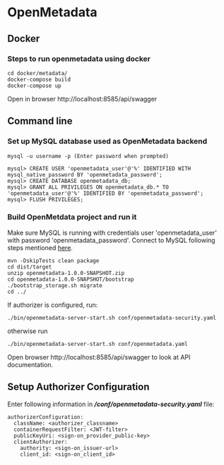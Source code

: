 # OpenMetadata

## Docker
### Steps to run openmetadata using docker
```shell
cd docker/metadata/
docker-compose build
docker-compose up
```
Open in browser http://localhost:8585/api/swagger

## Command line
### Set up MySQL database used as OpenMetadata backend
```shell
mysql -u username -p (Enter password when prompted)

mysql> CREATE USER 'openmetadata_user'@'%' IDENTIFIED WITH mysql_native_password BY 'openmetadata_password';
mysql> CREATE DATABASE openmetadata_db;
mysql> GRANT ALL PRIVILEGES ON openmetadata_db.* TO 'openmetadata_user'@'%' IDENTIFIED BY 'openmetadata_password';
mysql> FLUSH PRIVILEGES;
```

### Build OpenMetdata project and run it
Make sure MySQL is running with credentials user 'openmetadata_user' with password 'openmetadata_password'.
Connect to MySQL following steps mentioned [here](#steps-to-connect-mysql).


```shells
mvn -DskipTests clean package
cd dist/target
unzip openmetadata-1.0.0-SNAPSHOT.zip
cd openmetadata-1.0.0-SNAPSHOT/bootstrap
./bootstrap_storage.sh migrate
cd ../
```
If authorizer is configured, run:
```
./bin/openmetadata-server-start.sh conf/openmetadata-security.yaml
```
otherwise run
```
./bin/openmetadata-server-start.sh conf/openmetadata.yaml
```
Open browser http://localhost:8585/api/swagger to look at API documentation.

## Setup Authorizer Configuration
Enter following information in ***/conf/openmetadata-security.yaml*** file:
```
authorizerConfiguration:
  className: <authorizer_classname>
  containerRequestFilter: <JWT-filter>
  publicKeyUri: <sign-on_provider_public-key>
  clientAuthorizer:
    authority: <sign-on_issuer-url>
    client_id: <sign-on_client_id>
```

